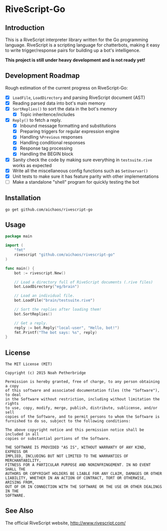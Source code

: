 # RiveScript-Go

## Introduction

This is a RiveScript interpreter library written for the Go programming
language. RiveScript is a scripting language for chatterbots, making it easy
to write trigger/response pairs for building up a bot's intelligence.

**This project is still under heavy development and is not ready yet!**

## Development Roadmap

Rough estimation of the current progress on RiveScript-Go:

- [x] `LoadFile`, `LoadDirectory` and parsing RiveScript document (AST)
- [x] Reading parsed data into bot's main memory
- [x] `SortReplies()` to sort the data in the bot's memory
  - [x] Topic inheritence/includes
- [x] `Reply()` to fetch a reply.
  - [x] Inbound message formatting and substitutions
  - [x] Preparing triggers for regular expression engine
  - [x] Handling `%Previous` responses
  - [x] Handling conditional responses
  - [x] Response tag processing
  - [x] Handling the BEGIN block
- [x] Sanity check the code by making sure everything in `testsuite.rive` works as expected
- [x] Write all the miscellaneous config functions such as `SetUservar()`
- [x] Unit tests to make sure it has feature parity with other implementations
- [ ] Make a standalone "shell" program for quickly testing the bot

## Installation

`go get github.com/aichaos/rivescript-go`

## Usage

```go
package main

import (
    "fmt"
    rivescript "github.com/aichaos/rivescript-go"
)

func main() {
    bot := rivescript.New()

    // Load a directory full of RiveScript documents (.rive files)
    bot.LoadDirectory("eg/brain")

    // Load an individual file.
    bot.LoadFile("brain/testsuite.rive")

    // Sort the replies after loading them!
    bot.SortReplies()

    // Get a reply.
    reply := bot.Reply("local-user", "Hello, bot!")
    fmt.Printf("The bot says: %s", reply)
}
```

## License

```
The MIT License (MIT)

Copyright (c) 2015 Noah Petherbridge

Permission is hereby granted, free of charge, to any person obtaining a copy
of this software and associated documentation files (the "Software"), to deal
in the Software without restriction, including without limitation the rights
to use, copy, modify, merge, publish, distribute, sublicense, and/or sell
copies of the Software, and to permit persons to whom the Software is
furnished to do so, subject to the following conditions:

The above copyright notice and this permission notice shall be included in all
copies or substantial portions of the Software.

THE SOFTWARE IS PROVIDED "AS IS", WITHOUT WARRANTY OF ANY KIND, EXPRESS OR
IMPLIED, INCLUDING BUT NOT LIMITED TO THE WARRANTIES OF MERCHANTABILITY,
FITNESS FOR A PARTICULAR PURPOSE AND NONINFRINGEMENT. IN NO EVENT SHALL THE
AUTHORS OR COPYRIGHT HOLDERS BE LIABLE FOR ANY CLAIM, DAMAGES OR OTHER
LIABILITY, WHETHER IN AN ACTION OF CONTRACT, TORT OR OTHERWISE, ARISING FROM,
OUT OF OR IN CONNECTION WITH THE SOFTWARE OR THE USE OR OTHER DEALINGS IN THE
SOFTWARE.
```

## See Also

The official RiveScript website, http://www.rivescript.com/
